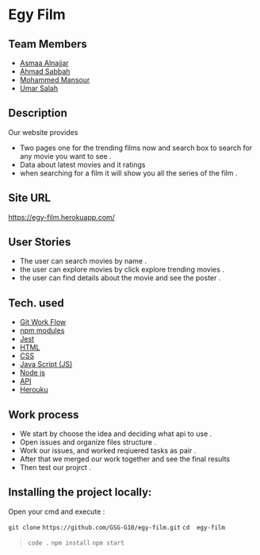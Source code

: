# Egy Film

## Team Members
* [Asmaa Alnajjar ](https://github.com/asmaaamin)
* [Ahmad Sabbah ](https://github.com/ahmadfarid-059)
* [Mohammed Mansour](https://github.com/M7Mansour)
* [Umar Salah](https://github.com/umarsalah)

## Description
Our website provides 
 * Two pages one for the trending films now and search box to search for any movie you want to see . 
* Data about latest movies and it ratings
* when searching for a film it will show you all the series of the film . 
## Site URL
https://egy-film.herokuapp.com/

## User Stories
* The user can search movies by name .
* the user can explore movies by click explore trending movies .
* the user can find details about the movie and see the poster . 


## Tech. used
* [Git Work Flow]()
* [npm modules]()
* [Jest]()
* [HTML]()
* [CSS]()
* [Java Script (JS)]()
* [Node js]()
* [API]()
* [Herouku]()

## Work process
- We start by choose the idea and deciding what api to use .
- Open issues and organize files structure .
- Work our issues, and worked reqiuered tasks as pair .
- After that we merged our work together and see the final results
- Then test our projrct . 


## Installing the project locally:
Open your cmd and execute : 

 ```git clone``` ```https://github.com/GSG-G10/egy-film.git```
```cd  egy-film```
> ``` code . ```
> ```npm install```
> ```npm start```


